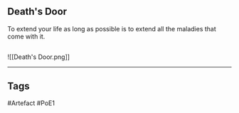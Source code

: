 ## Death's Door
To extend your life as long as possible
is to extend all the maladies that come with it.
##
![[Death's Door.png]]

---
## Tags
#Artefact
#PoE1
